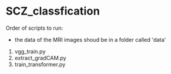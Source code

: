 # SCZ_classfication 

Order of scripts to run:
- the data of the MRI images shoud be in a folder called 'data'
1. vgg_train.py
2. extract_gradCAM.py
3. train_transformer.py
